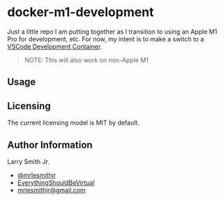 # docker-m1-development

Just a little repo I am putting together as I transition to using an Apple M1 Pro for
development, etc. For now, my intent is to make a switch to a [VSCode Development Container](https://code.visualstudio.com/docs/remote/containers).

> NOTE: This will also work on non-Apple M1

## Usage

## Licensing

The current licensing model is MIT by default.

## Author Information

Larry Smith Jr.

- [@mrlesmithjr](https://twitter.com/mrlesmithjr)
- [EverythingShouldBeVirtual](http://everythingshouldbevirtual.com)
- [mrlesmithjr@gmail.com](mailto:mrlesmithjr@gmail.com)
